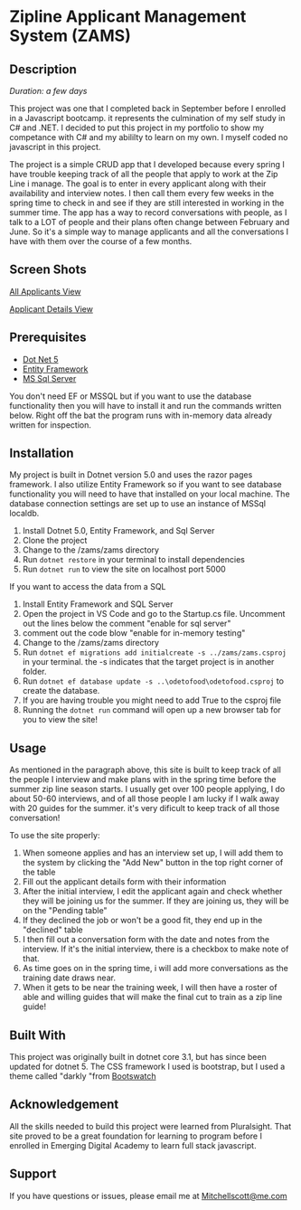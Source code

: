 # Zipline Applicant Management System (ZAMS)

## Description

_Duration: a few days_

This project was one that I completed back in September before I enrolled in a Javascript bootcamp. it represents the culmination of my self study in C# and .NET. 
I decided to put this project in my portfolio to show my competance with C# and my abililty to learn on my own. I myself coded no javascript in this project.

The project is a simple CRUD app that I developed because every spring I have trouble keeping track of all the people that apply to work at the Zip Line i manage.
The goal is to enter in every applicant along with their availability and interview notes. I then call them every few weeks in the spring time to check in and see if they
are still interested in working in the summer time. The app has a way to record conversations with people, as I talk to a LOT of people and their plans often change
between February and June. So it's a simple way to manage applicants and all the conversations I have with them over the course of a few months.

## Screen Shots

[All Applicants View](https://i.ibb.co/sKV8FLf/allapplicants.png)

[Applicant Details View](https://i.ibb.co/SJRs49V/applicant-details.png)

## Prerequisites

- [Dot Net 5](https://dotnet.microsoft.com/download/dotnet/5.0)
- [Entity Framework](https://docs.microsoft.com/en-us/ef/core/get-started/overview/install)
- [MS Sql Server](https://docs.microsoft.com/en-us/sql/database-engine/configure-windows/sql-server-express-localdb?view=sql-server-ver15)

You don't need EF or MSSQL but if you want to use the database functionality then you will have to install it and run the commands written below.
Right off the bat the program runs with in-memory data already written for inspection.

## Installation

My project is built in Dotnet version 5.0 and uses the razor pages framework. I also utilize Entity Framework so if you want to see database functionality you will need to have that installed on your local machine.
The database connection settings are set up to use an instance of MSSql localdb.

1. Install Dotnet 5.0, Entity Framework, and Sql Server
2. Clone the project
3. Change to the /zams/zams directory
4. Run `dotnet restore` in your terminal to install dependencies
5. Run `dotnet run` to view the site on localhost port 5000

If you want to access the data from a SQL 
1. Install Entity Framework and SQL Server
2. Open the project in VS Code and go to the Startup.cs file. Uncomment out the lines below the comment "enable for sql server"
3. comment out the code blow "enable for in-memory testing"
4. Change to the /zams/zams directory
5. Run `dotnet ef migrations add initialcreate -s ../zams/zams.csproj` in your terminal. the -s indicates that the target project is in another folder.
6. Run `dotnet ef database update -s ..\odetofood\odetofood.csproj` to create the database.
7. If you are having trouble you might need to add <GenerateRuntimeConfigurationFiles>True</GenerateRuntimeConfigurationFiles> to the csproj file
8. Running the `dotnet run` command will open up a new browser tab for you to view the site!

## Usage

As mentioned in the paragraph above, this site is built to keep track of all the people I interview and make plans with in the spring time before the summer
zip line season starts. I usually get over 100 people applying, I do about 50-60 interviews, and of all those people I am lucky if I walk away with 20
guides for the summer. it's very dificult to keep track of all those conversation!

To use the site properly:
1. When someone applies and has an interview set up, I will add them to the system by clicking the "Add New" button in the top right corner of the table
2. Fill out the applicant details form with their information
3. After the initial interview, I edit the applicant again and check whether they will be joining us for the summer. If they are joining us, they will be on the "Pending table"
4. If they declined the job or won't be a good fit, they end up in the "declined" table
5. I then fill out a conversation form with the date and notes from the interview. If it's the initial interview, there is a checkbox to make note of that.
6. As time goes on in the spring time, i will add more conversations as the training date draws near.
7. When it gets to be near the training week, I will then have a roster of able and willing guides that will make the final cut to train as a zip line guide!

## Built With

This project was originally built in dotnet core 3.1, but has since been updated for dotnet 5. The CSS framework I used is bootstrap, but I used a theme called "darkly "from [Bootswatch](https://bootswatch.com/darkly/)

## Acknowledgement
All the skills needed to build this project were learned from Pluralsight. 
That site proved to be a great foundation for learning to program before I enrolled in Emerging Digital Academy to learn full stack javascript.

## Support
If you have questions or issues, please email me at Mitchellscott@me.com

